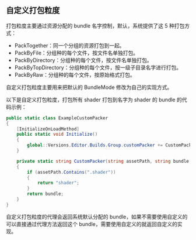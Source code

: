 <!-- docs/custom-packmode.md -->
## 自定义打包粒度

打包粒度主要通过资源分配的 bundle 名字控制，默认，系统提供了这 5 种打包方式：

- PackTogether：同一个分组的资源打包到一起。
- PackByFile：分组种的每个文件，按文件名单独打包。
- PackByDirectory：分组种的每个文件，按文件名单独打包。
- PackByTopDirectory：分组种的每个文件，按一级子目录名字进行打包。
- PackByRaw：分组种的每个文件，按原始格式打包。

自定义打包粒度主要用来把默认的 BundleMode 修改为自己的实现方式。

以下是自定义打包粒度，打包所有 shader 打包到名字为 shader 的 bundle 的代码示例：

```c#
public static class ExampleCustomPacker
{
    [InitializeOnLoadMethod]
    public static void Initialize()
    {
        global::Versions.Editor.Builds.Group.customPacker += CustomPacker;
    }

    private static string CustomPacker(string assetPath, string bundle, string group)
    {
        if (assetPath.Contains(".shader"))
        {
            return "shader";
        }
        return bundle;
    }
}
```

自定义打包粒度的代理会返回系统默认分配的 bundle，如果不需要使用自定义的可以直接通过代理方法返回这个 bundle，需要使用自定义的就返回自定义的实现。
